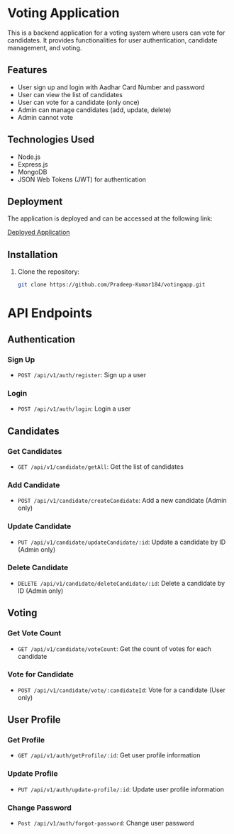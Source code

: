 # Voting Application

This is a backend application for a voting system where users can vote for candidates. It provides functionalities for user authentication, candidate management, and voting.

## Features

- User sign up and login with Aadhar Card Number and password
- User can view the list of candidates
- User can vote for a candidate (only once)
- Admin can manage candidates (add, update, delete)
- Admin cannot vote

## Technologies Used

- Node.js
- Express.js
- MongoDB
- JSON Web Tokens (JWT) for authentication

  
## Deployment

The application is deployed and can be accessed at the following link:

[Deployed Application](https://votingapp-zk58.onrender.com)

## Installation

1. Clone the repository:

   ```bash
   git clone https://github.com/Pradeep-Kumar184/votingapp.git


# API Endpoints

## Authentication

### Sign Up
- `POST /api/v1/auth/register`: Sign up a user

### Login
- `POST /api/v1/auth/login`: Login a user

## Candidates

### Get Candidates
- `GET /api/v1/candidate/getAll`: Get the list of candidates

### Add Candidate
- `POST /api/v1/candidate/createCandidate`: Add a new candidate (Admin only)

### Update Candidate
- `PUT /api/v1/candidate/updateCandidate/:id`: Update a candidate by ID (Admin only)

### Delete Candidate
- `DELETE /api/v1/candidate/deleteCandidate/:id`: Delete a candidate by ID (Admin only)

## Voting

### Get Vote Count
- `GET /api/v1/candidate/voteCount`: Get the count of votes for each candidate

### Vote for Candidate
- `POST /api/v1/candidate/vote/:candidateId`: Vote for a candidate (User only)

## User Profile

### Get Profile
- `GET /api/v1/auth/getProfile/:id`: Get user profile information
  
### Update Profile
- `PUT /api/v1/auth/update-profile/:id`: Update user profile information

### Change Password
- `Post /api/v1/auth/forgot-password`: Change user password
